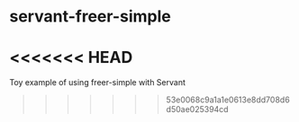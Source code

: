 # servant-freer-simple
<<<<<<< HEAD
=======
Toy example of using freer-simple with Servant
>>>>>>> 53e0068c9a1a1e0613e8dd708d6d50ae025394cd
